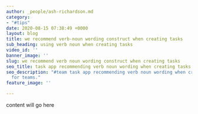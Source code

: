 ```yaml
---
author: _people/ash-richardson.md
category:
- "#tips"
date: 2020-08-15 07:38:49 +0000
layout: blog
title: we recommend verb-noun wording construct when creating tasks
sub_heading: using verb noun when creating tasks
video_id: ''
banner_image: ''
slug: we recommend verb noun wording construct when creating tasks
seo_title: task app recommending verb noun wording when creating tasks for teams
seo_description: "#team task app recommending verb noun wording when creating tasks
  for teams."
feature_image: ''

---
```

content will go here